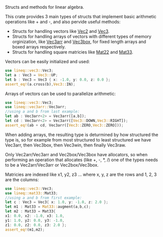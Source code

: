 Structs and methods for linear algebra.

This crate provides 3 main types of structs that implement basic arithmetic operations 
like + and -, and also pervide useful methods:

- Structs for handling vectors like [Vec2](crate::vec2::Vec2) and [Vec3](crate::vec3::Vec3).
- Structs for handling arrays of vectors with different types of memory orginization, like
  [Vec3arr](crate::vec3arr::Vec3arr) and [Vec3box](crate::vec3arr::Vec3box), for fixed length
  arrays and boxed arrays respectively.
- Structs for handling square matricies like [Mat22](crate::mat22::Mat22) and
  [Mat33](crate::mat33::Mat33).

Vectors can be easily initialized and used:
```rust
use lineq::vec3::Vec3;
let a : Vec3 = Vec3::UP;
let b : Vec3 = Vec3 { x: -1.0, y: 0.0, z: 0.0 };
assert_eq!(a.cross(b),Vec3::IN);
```

Arrays of vectors can be used to parallelize arithmetic:
```rust
use lineq::vec3::Vec3;
use lineq::vec3arr::Vec3arr;
//using a and b from last example:
let ab : Vec3arr<2> = Vec3arr([a,b]);
let cd : Vec3arr<2> = Vec3arr([Vec3::DOWN,Vec3::RIGHT]);
assert_eq!(ab + cd, Vec3arr([Vec3::ZERO,Vec3::ZERO]));
```

When adding arrays, the resulting type is deturmined by 
how structured the type is, so for example from most
structured to least structured we have Vec3arr, then
Vec3box, then Vec3win, then finally Vec3raw.

Only Vec2arr/Vec3arr and Vec2box/Vec3box have allocators,
so when performing an operation that allocates (like +, -,
*, /) one of the types needs to be a Vec2arr/Vec3arr or 
Vec2box/Vec3box.

Matricies are indexed like x1, y2, z3 ... where x, y, z
are the rows and 1, 2, 3 are the columns:
```rust
use lineq::vec3::Vec3;
use lineq::mat33::Mat33;
//using a and b from first example:
let c : Vec3 = Vec3{ x: 1.0, y: -1.0, z: 2.0 };
let m1 : Mat33 = Mat33::augment(a,b,c);
let m2 : Mat33 = Mat33{
x1: 0.0, x2: -1.0, x3: 1.0,
y1: 1.0, y2: 0.0, y3: -1.0,
z1: 0.0, z2: 0.0, z3: 2.0 };
assert_eq!(m1,m2);
```

